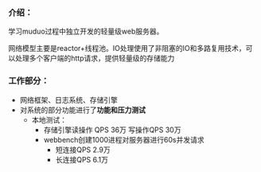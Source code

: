 ### 介绍：

学习muduo过程中独立开发的轻量级web服务器。

网络模型主要是reactor+线程池。IO处理使用了非阻塞的IO和多路复用技术，可以处理多个客户端的http请求，提供轻量级的存储能力

### 工作部分：

- 网络框架、日志系统、存储引擎
- 对系统的部分功能进行了**功能和压力测试**
  - 本地测试：
    - 存储引擎读操作 QPS 36万 写操作QPS 30万
    - webbench创建1000进程对服务器进行60s并发请求
      - 短连接QPS 2.9万
      - 长连接QPS 6.1万

